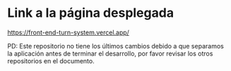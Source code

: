 # Link a la página desplegada

https://front-end-turn-system.vercel.app/

PD: Este repositorio no tiene los últimos cambios debido a que separamos la aplicación antes de terminar el desarrollo, por favor revisar los otros repositorios en el documento.
